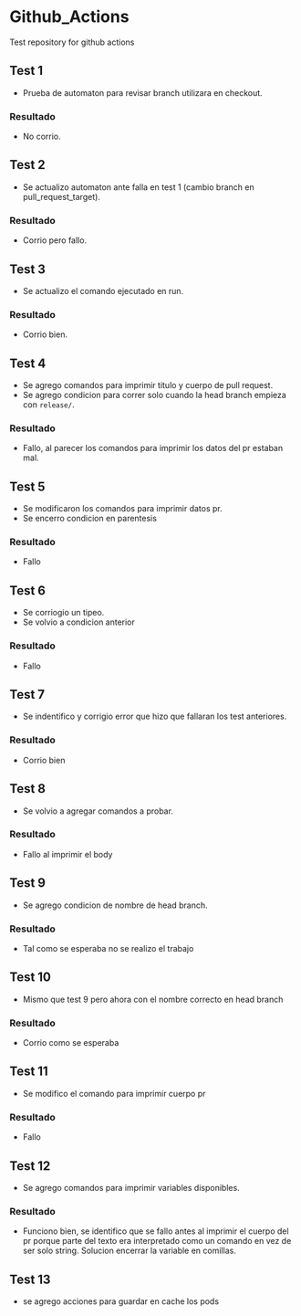 # Github_Actions
Test repository for github actions
## Test 1
- Prueba de automaton para revisar branch utilizara en checkout.
### Resultado
- No corrio.
## Test 2
- Se actualizo automaton ante falla en test 1 (cambio branch en pull_request_target).
### Resultado
- Corrio pero fallo.
## Test 3
- Se actualizo el comando ejecutado en run.
### Resultado
- Corrio bien.
## Test 4
- Se agrego comandos para imprimir titulo y cuerpo de pull request.
- Se agrego condicion para correr solo cuando la head branch empieza con `release/`.
### Resultado
- Fallo, al parecer los comandos para imprimir los datos del pr estaban mal.
## Test 5
- Se modificaron los comandos para imprimir datos pr.
- Se encerro condicion en parentesis
### Resultado
- Fallo
## Test 6
- Se corriogio un tipeo.
- Se volvio a condicion anterior
### Resultado
- Fallo
## Test 7
- Se indentifico y corrigio error que hizo que fallaran los test anteriores.
### Resultado
- Corrio bien
## Test 8
- Se volvio a agregar comandos a probar.
### Resultado
- Fallo al imprimir el body
## Test 9
- Se agrego condicion de nombre de head branch.
### Resultado
- Tal como se esperaba no se realizo el trabajo
## Test 10
- Mismo que test 9 pero ahora con el nombre correcto en head branch
### Resultado
- Corrio como se esperaba
## Test 11
- Se modifico el comando para imprimir cuerpo pr
### Resultado
- Fallo
## Test 12
- Se agrego comandos para imprimir variables disponibles.
### Resultado
- Funciono bien, se identifico que se fallo antes al imprimir el cuerpo del pr porque parte del texto era interpretado como un comando en vez de ser solo string. Solucion encerrar la variable en comillas.

## Test 13
- se agrego acciones para guardar en cache los pods
